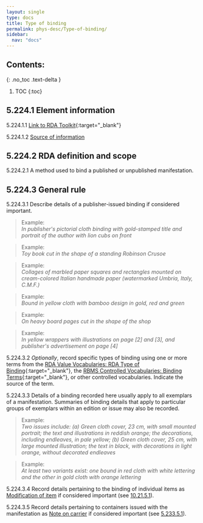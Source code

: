 ```yaml
---
layout: single
type: docs
title: Type of binding
permalink: phys-desc/Type-of-binding/
sidebar:
  nav: "docs"
---
```


## Contents:
{: .no_toc .text-delta }

1. TOC
{:toc}

## 5.224.1 Element information

<a name="5.224.1.1">5.224.1.1</a> [Link to RDA Toolkit](https://beta.rdatoolkit.org/Content?externalId=en-US_ala-4b9320ad-5cf8-31b7-aad2-7d4b60070bbb){:target="_blank"}

<a name="5.224.1.2">5.224.1.2</a> [Source of information](/DCRMR/phys-desc/) 

## 5.224.2 RDA definition and scope

<a name="5.224.2.1">5.224.2.1</a> A method used to bind a published or unpublished manifestation.

## 5.224.3 General rule 

<a name="5.224.3.1">5.224.3.1</a> Describe details of a publisher-issued binding if considered important.

>Example:  
><CITE>In publisher's pictorial cloth binding with gold-stamped title and portrait of the author with lion cubs on front</CITE>

>Example:  
><CITE>Toy book cut in the shape of a standing Robinson Crusoe</CITE>

>Example:  
><CITE>Collages of marbled paper squares and rectangles mounted on cream-colored Italian handmade paper (watermarked Umbria, Italy, C.M.F.)</CITE>

>Example:  
><CITE>Bound in yellow cloth with bamboo design in gold, red and green </CITE>

>Example:  
><CITE>On heavy board pages cut in the shape of the shop</CITE>

>Example:  
><CITE>In yellow wrappers with illustrations on page [2] and [3], and publisher's advertisement on page [4]</CITE>

<a name="5.224.3.2">5.224.3.2</a> *Optionally*, record specific types of binding using one or more terms from the [RDA Value Vocabularies: RDA Type of Binding](http://www.rdaregistry.info/termList/RDATypeOfBinding/){:target="_blank"},
 the [RBMS Controlled Vocabularies: Binding Terms](http://rbms.info/vocabularies/paper/alphabetical_list.htm){:target="_blank"}, or other controlled vocabularies. Indicate the source of the term.

<a name="5.224.3.3">5.224.3.3</a> Details of a binding recorded here usually apply to all exemplars of a manifestation. Summaries of binding details that apply to particular groups of exemplars within an edition or issue may also be recorded.

>Example:  
><CITE>Two issues include: (a) Green cloth cover, 23 cm, with small mounted portrait; the text and illustrations in reddish orange; the decorations, including endleaves, in pale yellow; (b) Green cloth cover, 25 cm, with large mounted illustration; the text in black, with decorations in light orange, without decorated endleaves</CITE>

>Example:  
><CITE>At least two variants exist: one bound in red cloth with white lettering and the other in gold cloth with orange lettering</CITE>

<a name="5.224.3.4">5.224.3.4</a> Record details pertaining to the binding of individual items as [Modification of item](/DCRMR/additional-notes/Modification-of-item/) if considered important (see [10.21.5.1](/DCRMR/additional-notes/Modification-of-item/#10.21.5.1)).

<a name="5.224.3.5">5.224.3.5</a> Record details pertaining to containers issued with the manifestation as [Note on carrier](/DCRMR/phys-desc/Note-on-carrier/) if considered important (see [5.233.5.1](/DCRMR/phys-desc/Note-on-carrier/#5.233.5.1)).